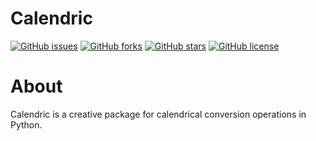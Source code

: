 # Calendric

[![GitHub issues](https://img.shields.io/github/issues/saadbinmunir/Calendric-lib)](https://github.com/saadbinmunir/Calendric-lib/issues)
[![GitHub forks](https://img.shields.io/github/forks/saadbinmunir/Calendric-lib)](https://github.com/saadbinmunir/Calendric-lib/network)
[![GitHub stars](https://img.shields.io/github/stars/saadbinmunir/Calendric-lib)](https://github.com/saadbinmunir/Calendric-lib/stargazers)
[![GitHub license](https://img.shields.io/github/license/saadbinmunir/Calendric-lib)](https://github.com/saadbinmunir/Calendric-lib/blob/main/LICENSE)

#  About
Calendric is a creative package for calendrical conversion operations in Python.

